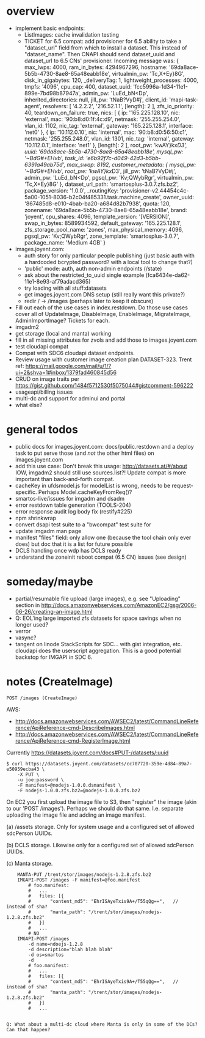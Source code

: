 
# overview

- implement basic endpoints:
    - ListImages: cache invalidation testing
    - TICKET for 6.5 compat: add provisioner for 6.5 ability to take
      a "dataset_url" field from which to install a dataset. This instead
      of "dataset_name". Then CNAPI should send dataset_uuid and dataset_url
      to 6.5 CNs' provisioner.
            Incoming message was:
            { max_lwps: 4000,
              ram_in_bytes: 4294967296,
              hostname: '69da8ace-5b5b-4730-8ae8-65a48eabb18e',
              virtualmin_pw: 'Tc,X+Ey}8G',
              disk_in_gigabytes: 120,
              _deliveryTag: 1,
              lightweight_processes: 4000,
              tmpfs: '4096',
              cpu_cap: 400,
              dataset_uuid: 'fcc5996a-1d34-11e1-899e-7bd98b87947a',
              admin_pw: 'LuEd_bN<Dp',
              inherited_directories: null,
              jill_pw: 'tNaB?VyD#j',
              client_id: 'mapi-task-agent',
              resolvers: [ '4.2.2.2', '216.52.1.1', [length]: 2 ],
              zfs_io_priority: 40,
              teardown_on_failure: true,
              nics:
               [ { ip: '165.225.128.10',
                   nic: 'external',
                   mac: '90:b8:d0:1f:4c:d9',
                   netmask: '255.255.254.0',
                   vlan_id: 1102,
                   nic_tag: 'external',
                   gateway: '165.225.128.1',
                   interface: 'net0' },
                 { ip: '10.112.0.10',
                   nic: 'internal',
                   mac: '90:b8:d0:56:50:c1',
                   netmask: '255.255.248.0',
                   vlan_id: 1301,
                   nic_tag: 'internal',
                   gateway: '10.112.0.1',
                   interface: 'net1' },
                 [length]: 2 ],
              root_pw: 'kwAY}kx*D3',
              uuid: '69da8ace-5b5b-4730-8ae8-65a48eabb18e',
              mysql_pw: '~BdG#+EHvb',
              task_id: 'e6b92f7c-d049-42d3-b5bb-6391a49ab75d',
              max_swap: 8192,
              customer_metadata:
               { mysql_pw: '~BdG#+EHvb',
                 root_pw: 'kwAY}kx*D3',
                 jill_pw: 'tNaB?VyD#j',
                 admin_pw: 'LuEd_bN<Dp',
                 pgsql_pw: 'Kv;QWybRgr',
                 virtualmin_pw: 'Tc,X+Ey}8G' },
              dataset_url_path: 'smartosplus-3.0.7.zfs.bz2',
              package_version: '1.0.0',
              _routingKey: 'provisioner-v2.44454c4c-5a00-1051-8036-b2c04f485331.task.machine_create',
              owner_uuid: '867485d8-e010-4bab-ba20-a684d82b7938',
              quota: 120,
              zonename: '69da8ace-5b5b-4730-8ae8-65a48eabb18e',
              brand: 'joyent',
              cpu_shares: 4096,
              template_version: '[VERSION]',
              swap_in_bytes: 8589934592,
              default_gateway: '165.225.128.1',
              zfs_storage_pool_name: 'zones',
              max_physical_memory: 4096,
              pgsql_pw: 'Kv;QWybRgr',
              zone_template: 'smartosplus-3.0.7',
              package_name: 'Medium 4GB' }
- images.joyent.com:
    - auth story for only particular people publishing (just basic auth with
      a hardcoded bcrypted password? with a local tool to change that?)
    - 'public' mode: auth, auth non-admin endpoints (/state)
    - ask about the restricted_to_uuid single example (fca6434e-da62-11e1-8e93-af79adacd365)
    - try loading with all stuff:datasets
    - get images.joyent.com DNS setup (still really want this private?)
    - redir / -> /images (perhaps later to keep it obscure)
- Fill out each of the use cases in index.restdown. Do those use cases cover
  all of UpdateImage, DisableImage, EnableImage, MigrateImage, AdminImportImage?
  Tickets for each.
- imgadm2
- get storage (local and manta) working
- fill in all missing attributes for zvols and add those to images.joyent.com
- test cloudapi compat
- Compat with SDC6 cloudapi dataset endpoints.
- Review usage with customer image creation plan DATASET-323.
  Trent ref: https://mail.google.com/mail/u/1/?ui=2&shva=1#inbox/1379fad460845d56
- CRUD on image traits per <https://gist.github.com/1484f5712530f5075044#gistcomment-596222>
- usageapi/billing issues
- multi-dc and support for adminui and portal
- what else?


# general todos

- public docs for images.joyent.com: docs/public.restdown and a deploy
  task to put serve those (and *not* the other html files) on
  images.joyent.com
- add this use case: Don't break this usage:
    http://datasets.at/#/about
  IOW, imgadm2 should still use sources.list?! Update compat is more important
  than back-and-forth compat.
- cacheKey in ufdsmodel.js for modelList is wrong, needs to be
  request-specific. Perhaps Model.cacheKeyFromReq()?
- smartos-live/issues for imgadm and dsadm
- error restdown table generation (TOOLS-204)
- error response audit log body fix (restify#225)
- npm shrinkwrap
- convert dsapi test suite to a "bwcompat" test suite for
- update imgadm man page
- manifest "files" field: only allow one (because the tool chain only ever
  does) but doc that it is a list for future possible
- DCLS handling once wdp has DCLS ready
- understand the zoneinit reboot compat (6.5 CN) issues (see design)


# someday/maybe

- partial/resumable file upload (large images), e.g. see
  "Uploading" section in http://docs.amazonwebservices.com/AmazonEC2/gsg/2006-06-26/creating-an-image.html
- Q: EOL'ing large imported zfs datasets for space savings when no longer
  used?
- verror
- vasync?
- tangent on linode StackScripts for SDC... with gist integration, etc.
  cloudapi does the userscript aggregation. This is a good potential
  backstop for IMGAPI in SDC 6.



# notes (CreateImage)

`POST /images (CreateImage)`


AWS:
- http://docs.amazonwebservices.com/AWSEC2/latest/CommandLineReference/ApiReference-cmd-DescribeImages.html
- http://docs.amazonwebservices.com/AWSEC2/latest/CommandLineReference/ApiReference-cmd-RegisterImage.html


Currently <https://datasets.joyent.com/docs#PUT-/datasets/:uuid>

    $ curl https://datasets.joyent.com/datasets/cc707720-359e-4d84-89a7-e50959ecba43 \
        -X PUT \
        -u joe:password \
        -F manifest=@nodejs-1.0.0.dsmanifest \
        -F nodejs-1.0.0.zfs.bz2=@nodejs-1.0.0.zfs.bz2

On EC2 you first upload the image file to S3, then "register" the image
(akin to our 'POST /images'). Perhaps we should do that same. I.e. separate
uploading the image file and adding an image manifest.

(a) /assets storage. Only for system usage and a configured set of allowed
    sdcPerson UUIDs.

(b) DCLS storage. Likewise only for a configured set of allowed sdcPerson UUIDs.

(c) Manta storage.

        MANTA-PUT /trent/stor/images/nodejs-1.2.8.zfs.bz2
        IMGAPI-POST /images -F manifest=@foo.manifest
            # foo.manifest:
            #   ...
            #   files: [{
            #       "content_md5": "EhrISAyeTxis9A+/T55qQg==",   // instead of sha?
            #       "manta_path": "/trent/stor/images/nodejs-1.2.8.zfs.bz2"
            #   }]
            #   ...
            # NO
        IMGAPI-POST /images
            -d name=ndoejs-1.2.8
            -d description="blah blah blah"
            -d os=smartos
            -d
            # foo.manifest:
            #   ...
            #   files: [{
            #       "content_md5": "EhrISAyeTxis9A+/T55qQg==",   // instead of sha?
            #       "manta_path": "/trent/stor/images/nodejs-1.2.8.zfs.bz2"
            #   }]
            #   ...


    Q: What about a multi-dc cloud where Manta is only in some of the DCs?
    Can that happen?
